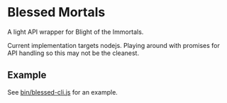 # Blessed Mortals

A light API wrapper for Blight of the Immortals.

Current implementation targets nodejs.  Playing around with promises for API handling so this may not be the cleanest.

## Example

See [bin/blessed-cli.js](bin/blessed-cli.js) for an example.
